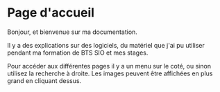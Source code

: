 # Page d'accueil

Bonjour, et bienvenue sur ma documentation.

Il y a des explications sur des logiciels, du matériel que j'ai pu utiliser pendant ma formation de BTS SIO et mes stages.

Pour accéder aux différentes pages il y a un menu sur le coté, ou sinon utilisez la recherche à droite.
Les images peuvent être affichées en plus grand en cliquant dessus.